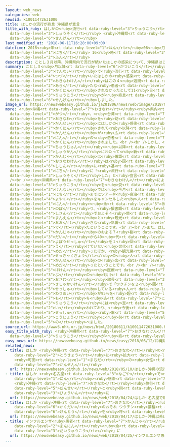 ```yaml
---
layout: web_news
categories: web
newsid: k10011472631000
title: はしかの流行が終息 沖縄県が宣言
title_with_ruby: はしかの<ruby>流行<rt data-ruby-level="3">りゅうこう</rt></ruby>が<ruby>終息<rt
  data-ruby-level="3">しゅうそく</rt></ruby> <ruby>沖縄県<rt data-ruby-level="7">おきなわけん</rt></ruby>が<ruby>宣言<rt
  data-ruby-level="6">せんげん</rt></ruby>
last_modified_at: '2018-06-11T16:28:00+09:00'
datetime: 2018<ruby>年<rt data-ruby-level="1">ねん</rt></ruby>06<ruby>月<rt data-ruby-level="1">がつ</rt></ruby>11<ruby>日<rt
  data-ruby-level="1">にち</rt></ruby> 16<ruby>時<rt data-ruby-level="2">じ</rt></ruby>28<ruby>分<rt
  data-ruby-level="2">ふん</rt></ruby>
description: ことし３月以降、沖縄県内で流行が続いたはしかの感染について、沖縄県はこの４週間で新たな患者が確認されなかったとして11日、「流行が終息した」と宣言しました。
summary: ことし３<ruby>月以降<rt data-ruby-level="6">がついこう</rt></ruby>、<ruby>沖縄<rt data-ruby-level="7">おきなわ</rt></ruby><ruby>県内<rt
  data-ruby-level="3">けんない</rt></ruby>で<ruby>流行<rt data-ruby-level="3">りゅうこう</rt></ruby>が<ruby>続<rt
  data-ruby-level="4">つづ</rt></ruby>いたはしかの<ruby>感染<rt data-ruby-level="7">かんせん</rt></ruby>について、<ruby>沖縄県<rt
  data-ruby-level="7">おきなわけん</rt></ruby>はこの４<ruby>週間<rt data-ruby-level="2">しゅうかん</rt></ruby>で<ruby>新<rt
  data-ruby-level="2">あら</rt></ruby>たな<ruby>患者<rt data-ruby-level="7">かんじゃ</rt></ruby>が<ruby>確認<rt
  data-ruby-level="7">かくにん</rt></ruby>されなかったとして11<ruby>日<rt data-ruby-level="1">にち</rt></ruby>、「<ruby>流行<rt
  data-ruby-level="3">りゅうこう</rt></ruby>が<ruby>終息<rt data-ruby-level="3">しゅうそく</rt></ruby>した」と<ruby>宣言<rt
  data-ruby-level="6">せんげん</rt></ruby>しました。
image_url: https://newswebeasy.github.io/ja201806/news/web/image/2018/06/11/K10011472631_1806111601_1806111628_01_02.jpg
more: <ruby>沖縄<rt data-ruby-level="7">おきなわ</rt></ruby><ruby>県内<rt data-ruby-level="3">けんない</rt></ruby>ではことし３<ruby>月<rt
  data-ruby-level="1">がつ</rt></ruby>、<ruby>台湾<rt data-ruby-level="7">たいわん</rt></ruby>から<ruby>沖縄<rt
  data-ruby-level="7">おきなわ</rt></ruby>を<ruby>訪<rt data-ruby-level="7">おとず</rt></ruby>れた<ruby>男性<rt
  data-ruby-level="5">だんせい</rt></ruby>にはしかの<ruby>感染<rt data-ruby-level="7">かんせん</rt></ruby>が<ruby>確認<rt
  data-ruby-level="7">かくにん</rt></ruby>されて<ruby>以降<rt data-ruby-level="6">いこう</rt></ruby>、<ruby>感染<rt
  data-ruby-level="7">かんせん</rt></ruby>が<ruby>広<rt data-ruby-level="2">ひろ</rt></ruby>がり、これまでに99<ruby>人<rt
  data-ruby-level="1">にん</rt></ruby>の<ruby>患者<rt data-ruby-level="7">かんじゃ</rt></ruby>が<ruby>確認<rt
  data-ruby-level="7">かくにん</rt></ruby>されました。<br /><br />しかし、<ruby>先月<rt data-ruby-level="1">せんげつ</rt></ruby><ruby>中旬<rt
  data-ruby-level="7">ちゅうじゅん</rt></ruby><ruby>以降<rt data-ruby-level="6">いこう</rt></ruby>、４<ruby>週間<rt
  data-ruby-level="2">しゅうかん</rt></ruby>にわたって<ruby>新<rt data-ruby-level="2">あら</rt></ruby>たな<ruby>患者<rt
  data-ruby-level="7">かんじゃ</rt></ruby>は<ruby>確認<rt data-ruby-level="7">かくにん</rt></ruby>されておらず、<ruby>沖縄県<rt
  data-ruby-level="7">おきなわけん</rt></ruby>は<ruby>国<rt data-ruby-level="2">くに</rt></ruby>の<ruby>指針<rt
  data-ruby-level="6">ししん</rt></ruby>に<ruby>基<rt data-ruby-level="7">もと</rt></ruby>づき11<ruby>日<rt
  data-ruby-level="1">にち</rt></ruby>に「<ruby>流行<rt data-ruby-level="3">りゅうこう</rt></ruby>が<ruby>終息<rt
  data-ruby-level="3">しゅうそく</rt></ruby>した」と<ruby>宣言<rt data-ruby-level="6">せんげん</rt></ruby>しました。<br
  /><br /><ruby>沖縄県<rt data-ruby-level="7">おきなわけん</rt></ruby>によりますと、はしかの<ruby>流行<rt
  data-ruby-level="3">りゅうこう</rt></ruby>を<ruby>受<rt data-ruby-level="3">う</rt></ruby>けて、<ruby>県内<rt
  data-ruby-level="3">けんない</rt></ruby>では<ruby>今月<rt data-ruby-level="2">こんげつ</rt></ruby>６<ruby>日<rt
  data-ruby-level="1">にち</rt></ruby>までにツアーや<ruby>宿泊<rt data-ruby-level="7">しゅくはく</rt></ruby><ruby>予約<rt
  data-ruby-level="4">よやく</rt></ruby>をキャンセルした<ruby>人<rt data-ruby-level="1">ひと</rt></ruby>は5500<ruby>人<rt
  data-ruby-level="1">にん</rt></ruby><ruby>余<rt data-ruby-level="5">あま</rt></ruby>りに<ruby>上<rt
  data-ruby-level="1">のぼ</rt></ruby>り、<ruby>損害額<rt data-ruby-level="5">そんがいがく</rt></ruby>は<ruby>試算<rt
  data-ruby-level="4">しさん</rt></ruby>でおよそ４<ruby>億<rt data-ruby-level="4">おく</rt></ruby>2000<ruby>万円<rt
  data-ruby-level="2">まんえん</rt></ruby>と<ruby>観光<rt data-ruby-level="4">かんこう</rt></ruby>に<ruby>大<rt
  data-ruby-level="1">おお</rt></ruby>きな<ruby>影響<rt data-ruby-level="7">えいきょう</rt></ruby>が<ruby>出<rt
  data-ruby-level="1">で</rt></ruby>たということです。<br /><br />また、はしかに<ruby>感染<rt data-ruby-level="7">かんせん</rt></ruby>した<ruby>患者<rt
  data-ruby-level="7">かんじゃ</rt></ruby>のおよそ７<ruby>割<rt data-ruby-level="6">わり</rt></ruby>は20<ruby>代<rt
  data-ruby-level="3">だい</rt></ruby>から40<ruby>代<rt data-ruby-level="3">だい</rt></ruby>と<ruby>予防接種<rt
  data-ruby-level="5">よぼうせっしゅ</rt></ruby>を１<ruby>回<rt data-ruby-level="2">かい</rt></ruby>しか<ruby>受<rt
  data-ruby-level="3">う</rt></ruby>けていない<ruby>世代<rt data-ruby-level="3">せだい</rt></ruby>が<ruby>目立<rt
  data-ruby-level="1">めだ</rt></ruby>ったほか、<ruby>観光業<rt data-ruby-level="4">かんこうぎょう</rt></ruby>や<ruby>接客業<rt
  data-ruby-level="5">せっきゃくぎょう</rt></ruby>の<ruby>人<rt data-ruby-level="1">ひと</rt></ruby>への<ruby>感染<rt
  data-ruby-level="7">かんせん</rt></ruby>の<ruby>広<rt data-ruby-level="2">ひろ</rt></ruby>がりが<ruby>目立<rt
  data-ruby-level="1">めだ</rt></ruby>ったということです。<br /><br /><ruby>沖縄県<rt data-ruby-level="7">おきなわけん</rt></ruby><ruby>保健<rt
  data-ruby-level="5">ほけん</rt></ruby><ruby>医療<rt data-ruby-level="7">いりょう</rt></ruby><ruby>部<rt
  data-ruby-level="3">ぶ</rt></ruby>の<ruby>砂川<rt data-ruby-level="6">すながわ</rt></ruby><ruby>靖<rt
  data-ruby-level="8">おさむ</rt></ruby><ruby>部長<rt data-ruby-level="3">ぶちょう</rt></ruby>は<ruby>記者会見<rt
  data-ruby-level="3">きしゃかいけん</rt></ruby>で「ワクチンを２<ruby>回<rt data-ruby-level="2">かい</rt></ruby><ruby>接種<rt
  data-ruby-level="5">せっしゅ</rt></ruby>している<ruby>人<rt data-ruby-level="1">ひと</rt></ruby>の<ruby>割合<rt
  data-ruby-level="6">わりあい</rt></ruby>が95％を<ruby>超<rt data-ruby-level="7">こ</rt></ruby>えれば、ウイルスを<ruby>持<rt
  data-ruby-level="7">も</rt></ruby>ち<ruby>込<rt data-ruby-level="7">こ</rt></ruby>まれても<ruby>流行<rt
  data-ruby-level="3">りゅうこう</rt></ruby>には<ruby>至<rt data-ruby-level="6">いた</rt></ruby>らないと<ruby>言<rt
  data-ruby-level="2">い</rt></ruby>われており、<ruby>今後<rt data-ruby-level="2">こんご</rt></ruby>もワクチンの<ruby>接種<rt
  data-ruby-level="5">せっしゅ</rt></ruby><ruby>率<rt data-ruby-level="5">りつ</rt></ruby>の<ruby>向上<rt
  data-ruby-level="3">こうじょう</rt></ruby>に<ruby>努<rt data-ruby-level="4">つと</rt></ruby>めたい」と<ruby>述<rt
  data-ruby-level="5">の</rt></ruby>べました。
source_url: https://www3.nhk.or.jp/news/html/20180611/k10011472631000.html
easy_title_with_ruby: <ruby>沖縄県<rt data-ruby-level="7">おきなわけん</rt></ruby>「はしかの<ruby>流行<rt
  data-ruby-level="3">りゅうこう</rt></ruby>が<ruby>終<rt data-ruby-level="3">お</rt></ruby>わった」
easy_news_url: https://newswebeasy.github.io/news/easy/2018/06/12/沖縄県はしかの流行が終わった
related_news:
- title: はしか <ruby>沖縄<rt data-ruby-level="7">おきなわ</rt></ruby>の<ruby>流行<rt data-ruby-level="3">りゅうこう</rt></ruby>が<ruby>東京<rt
    data-ruby-level="2">とうきょう</rt></ruby>に<ruby>拡大<rt data-ruby-level="6">かくだい</rt></ruby>か
    <ruby>町田<rt data-ruby-level="1">まちだ</rt></ruby>の<ruby>女性<rt data-ruby-level="5">じょせい</rt></ruby>が<ruby>感染<rt
    data-ruby-level="7">かんせん</rt></ruby>
  url: https://newswebeasy.github.io/news/web/2018/05/10/はしか-沖縄の流行が東京に拡大か-町田の女性が感染
- title: はしか <ruby>名古屋<rt data-ruby-level="3">なごや</rt></ruby>で<ruby>新<rt data-ruby-level="2">あら</rt></ruby>たに２<ruby>人<rt
    data-ruby-level="1">にん</rt></ruby><ruby>感染<rt data-ruby-level="7">かんせん</rt></ruby>
    <ruby>沖縄<rt data-ruby-level="7">おきなわ</rt></ruby><ruby>旅行<rt data-ruby-level="3">りょこう</rt></ruby>の<ruby>男性<rt
    data-ruby-level="5">だんせい</rt></ruby>と<ruby>同<rt data-ruby-level="2">おな</rt></ruby>じ<ruby>病院<rt
    data-ruby-level="3">びょういん</rt></ruby>に
  url: https://newswebeasy.github.io/news/web/2018/04/24/はしか-名古屋で新たに2人感染-沖縄旅行の男性と同じ病院に
- title: はしか <ruby>沖縄<rt data-ruby-level="7">おきなわ</rt></ruby><ruby>以外<rt data-ruby-level="4">いがい</rt></ruby>に<ruby>拡大<rt
    data-ruby-level="6">かくだい</rt></ruby>のおそれ ワクチン<ruby>接種<rt data-ruby-level="5">せっしゅ</rt></ruby><ruby>検討<rt
    data-ruby-level="6">けんとう</rt></ruby>を<ruby>呼<rt data-ruby-level="6">よ</rt></ruby>びかけ
  url: https://newswebeasy.github.io/news/web/2018/04/17/はしか-沖縄以外に拡大のおそれ-ワクチン接種検討を呼びかけ
- title: インフルエンザ<ruby>患者<rt data-ruby-level="7">かんじゃ</rt></ruby> <ruby>推計<rt data-ruby-level="6">すいけい</rt></ruby>2230<ruby>万人<rt
    data-ruby-level="2">まんにん</rt></ruby><ruby>余<rt data-ruby-level="5">よ</rt></ruby>「かつてない<ruby>大流行<rt
    data-ruby-level="3">だいりゅうこう</rt></ruby>」に
  url: https://newswebeasy.github.io/news/web/2018/04/25/インフルエンザ患者-推計2230万人余かつてない大流行に
...
```

